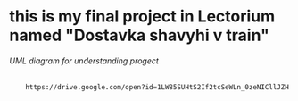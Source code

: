 # this is my final project in Lectorium named "Dostavka shavyhi v train"
###### UML diagram for understanding progect
        https://drive.google.com/open?id=1LW85SUHtS2If2tcSeWLn_0zeNICllJZH
